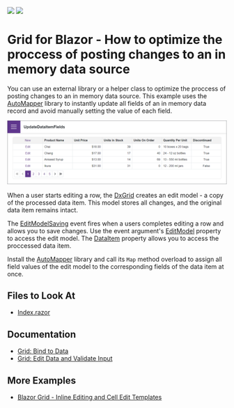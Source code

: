 <!-- default badges list -->
[![](https://img.shields.io/badge/Open_in_DevExpress_Support_Center-FF7200?style=flat-square&logo=DevExpress&logoColor=white)](https://supportcenter.devexpress.com/ticket/details/T1108021)
[![](https://img.shields.io/badge/📖_How_to_use_DevExpress_Examples-e9f6fc?style=flat-square)](https://docs.devexpress.com/GeneralInformation/403183)
<!-- default badges end -->
# Grid for Blazor - How to optimize the proccess of posting changes to an in memory data source

You can use an external library or a helper class to optimize the proccess of posting changes to an in memory data source. This example uses the [AutoMapper](https://github.com/AutoMapper/AutoMapper) library to instantly update all fields of an in memory data record and avoid manually setting the value of each field.

![Blazor DxGrid instantly update all fields of the processed data item](/images/update-all-fields.png)

When a user starts editing a row, the [DxGrid](https://docs.devexpress.com/Blazor/DevExpress.Blazor.DxGrid) creates an edit model - a copy of the processed data item. This model stores all changes, and the original data item remains intact.

The [EditModelSaving](https://docs.devexpress.com/Blazor/DevExpress.Blazor.DxGrid.EditModelSaving) event fires when a users completes editing a row and allows you to save changes. Use the event argument's [EditModel](https://docs.devexpress.com/Blazor/DevExpress.Blazor.GridEditModelSavingEventArgs.EditModel) property to access the edit model. The [DataItem](https://docs.devexpress.com/Blazor/DevExpress.Blazor.GridEditModelSavingEventArgs.DataItem) property allows you to access the proccessed data item.

Install the [AutoMapper](https://github.com/AutoMapper/AutoMapper) library and call its `Map` method overload to assign all field values of the edit model to the corresponding fields of the data item at once.

## Files to Look At

- [Index.razor](./CS/UpdateDataItemFields/Pages/Index.razor)

## Documentation

- [Grid: Bind to Data](https://docs.devexpress.com/Blazor/403737/grid/bind-to-data)
- [Grid: Edit Data and Validate Input](https://docs.devexpress.com/Blazor/403454/grid/edit-data-and-validate-input)

## More Examples

- [Blazor Grid - Inline Editing and Cell Edit Templates](https://github.com/DevExpress-Examples/blazor-grid-row-editing)
